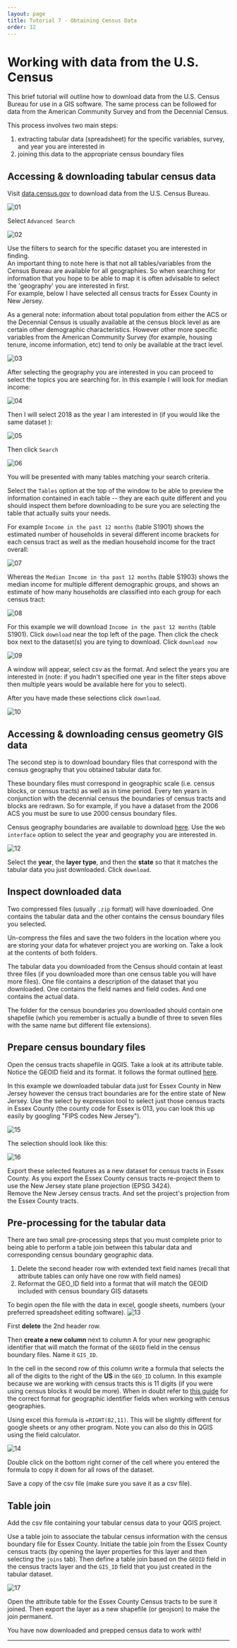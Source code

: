 ```yaml
---
layout: page
title: Tutorial 7 - Obtaining Census Data
order: 12
---
```


# Working with data from the U.S. Census

This brief tutorial will outline how to download data from the U.S. Census Bureau for use in a GIS software. The same process can be followed for data from the American Community Survey and from the Decennial Census.  

This process involves two main steps:

1. extracting tabular data (spreadsheet) for the specific variables, survey, and year you are interested in 
2. joining this data to the appropriate census boundary files  

## Accessing & downloading tabular census data

Visit [data.census.gov](https://data.census.gov/cedsci/) to download data from the U.S. Census Bureau.  

![01]

Select `Advanced Search`  

![02]

Use the filters to search for the specific dataset you are interested in finding.  
An important thing to note here is that not all tables/variables from the Census Bureau are available for all geographies. So when searching for information that you hope to be able to map it is often advisable to select the 'geography' you are interested in first.  
For example, below I have selected all census tracts for Essex County in New Jersey.

As a general note: information about total population from either the ACS or the Decennial Census is usually available at the census block level as are certain other demographic characteristics. However other more specific variables from the American Community Survey (for example, housing tenure, income information, etc) tend to only be available at the tract level. 

![03] 

After selecting the geography you are interested in you can proceed to select the topics you are searching for. In this example I will look for median income: 

![04]

Then I will select 2018 as the year I am interested in (if you would like the same dataset ): 

![05]

Then click `Search`

![06] 

You will be presented with many tables matching your search criteria. 

Select the `Tables` option at the top of the window to be able to preview the information contained in each table -- they are each quite different and you should inspect them before downloading to be sure you are selecting the table that actually suits your needs. 

For example `Income in the past 12 months` (table S1901) shows the estimated number of households in several different income brackets for each census tract as well as the median household income for the tract overall:  

![07]

Whereas the `Median Income in tha past 12 months` (table S1903) shows the median income for multiple different demographic groups, and shows an estimate of how many households are classified into each group for each census tract:

![08]

For this example we will download `Income in the past 12 months` (table S1901). Click `download` near the top left of the page. Then click the check box next to the dataset(s) you are tying to download. Click `download now`

![09]

A window will appear, select csv as the format.  And select the years you are interested in (note: if you hadn't specified one year in the filter steps above then multiple years would be available here for you to select).  

After you have made these selections click `download`.  

![10]


## Accessing & downloading census geometry GIS data

The second step is to download boundary files that correspond with the census geography that you obtained tabular data for.  

These boundary files must correspond in geographic scale (i.e. census blocks, or census tracts) as well as in time period. Every ten years in conjunction with the decennial census the boundaries of census tracts and blocks are redrawn. So for example, if you have a dataset from the 2006 ACS you must be sure to use 2000 census boundary files.  

Census geography boundaries are available to download [here](https://www.census.gov/geographies/mapping-files/time-series/geo/tiger-line-file.html). Use the `Web interface` option to select the year and geography you are interested in.  

![12]

Select the **year**, the **layer type**, and then the **state** so that it matches the tabular data you just downloaded. Click `download`.  

## Inspect downloaded data

Two compressed files (usually `.zip` format) will have downloaded. One contains the tabular data and the other contains the census boundary files you selected.  

Un-compress the files and save the two folders in the location where you are storing your data for whatever project you are working on. Take a look at the contents of both folders.  

The tabular data you downloaded from the Census should contain at least three files (if you downloaded more than one census table you will have more files). One file contains a description of the dataset that you downloaded. One contains the field names and field codes. And one contains the actual data.

The folder for the census boundaries you downloaded should contain one shapefile (which you remember is actually a bundle of three to seven files with the same name but different file extensions).  

## Prepare census boundary files 

Open the census tracts shapefile in QGIS. Take a look at its attribute table. Notice the GEOID field and its format. It follows the format outlined [here](https://www.census.gov/programs-surveys/geography/guidance/geo-identifiers.html).  

In this example we downloaded tabular data just for Essex County in New Jersey however the census tract boundaries are for the entire state of New Jersey. Use the select by expression tool to select just those census tracts in Essex County (the county code for Essex is 013, you can look this up easily by googling "FIPS codes New Jersey").  

![15]

The selection should look like this:  

![16]

Export these selected features as a new dataset for census tracts in Essex County. As you export the Essex County census tracts re-project them to use the New Jersey state plane projection (EPSG 3424).  
Remove the New Jersey census tracts. And set the project's projection from the Essex County tracts.  


## Pre-processing for the tabular data

There are two small pre-processing steps that you must complete prior to being able to perform a table join between this tabular data and corresponding census boundary geographic data.

1. Delete the second header row with extended text field names (recall that attribute tables can only have one row with field names)
2. Reformat the GEO_ID field into a format that will match the GEOID included with census boundary GIS datasets

To begin open the file with the data in excel, google sheets, numbers (your preferred spreadsheet editing software). 
![13]

First **delete** the 2nd header row.

Then **create a new column** next to column A for your new geographic identifier that will match the format of the `GEOID` field in the census boundary files. Name it `GIS_ID`.  

In the cell in the second row of this column write a formula that selects the all of the digits to the right of the **US** in the `GEO_ID` column. In this example because we are working with census tracts this is 11 digits (if you were using census blocks it would be more). When in doubt refer to [this guide](https://www.census.gov/programs-surveys/geography/guidance/geo-identifiers.html) for the correct format for geographic identifier fields when working with census geographies.  

Using excel this formula is `=RIGHT(B2,11)`. This will be slightly different for google sheets or any other program. Note you can also do this in QGIS using the field calculator.

![14]

Double click on the bottom right corner of the cell where you entered the formula to copy it down for all rows of the dataset.  

Save a copy of the csv file (make sure you save it as a csv file).  


## Table join

Add the csv file containing your tabular census data to your QGIS project.  

Use a table join to associate the tabular census information with the census boundary file for Essex County. Initiate the table join from the Essex County census tracts (by opening the layer properties for this layer and then selecting the `joins` tab). Then define a table join based on the `GEOID` field in the census tracts layer and the `GIS_ID` field that you just created in the tabular dataset.  

![17]


Open the attribute table for the Essex County Census tracts to be sure it joined. Then export the layer as a new shapefile (or geojson) to make the join permanent.  

You have now downloaded and prepped census data to work with! 



---
[01]: /methods-in-spatial-research-sp2021/tutorials/assets/resources_img/01.png
[02]: /methods-in-spatial-research-sp2021/tutorials/assets/resources_img/02.png
[03]: /methods-in-spatial-research-sp2021/tutorials/assets/resources_img/03.png
[04]: /methods-in-spatial-research-sp2021/tutorials/assets/resources_img/04.png
[05]: /methods-in-spatial-research-sp2021/tutorials/assets/resources_img/05.png
[06]: /methods-in-spatial-research-sp2021/tutorials/assets/resources_img/06.png
[07]: /methods-in-spatial-research-sp2021/tutorials/assets/resources_img/07.png
[08]: /methods-in-spatial-research-sp2021/tutorials/assets/resources_img/08.png
[09]: /methods-in-spatial-research-sp2021/tutorials/assets/resources_img/09.png
[10]: /methods-in-spatial-research-sp2021/tutorials/assets/resources_img/10.png
[11]: /methods-in-spatial-research-sp2021/tutorials/assets/resources_img/11.png
[12]: /methods-in-spatial-research-sp2021/tutorials/assets/resources_img/12.png
[13]: /methods-in-spatial-research-sp2021/tutorials/assets/resources_img/13.png
[14]: /methods-in-spatial-research-sp2021/tutorials/assets/resources_img/14.png
[15]: /methods-in-spatial-research-sp2021/tutorials/assets/resources_img/15.png
[16]: /methods-in-spatial-research-sp2021/tutorials/assets/resources_img/16.gif
[17]: /methods-in-spatial-research-sp2021/tutorials/assets/resources_img/17.png